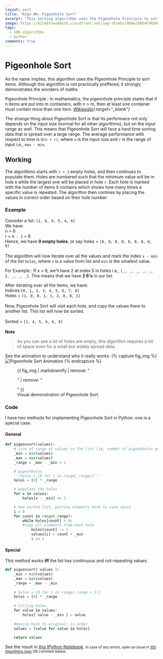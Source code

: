 ```yaml
---
layout: post
title: "Algo #6: Pigeonhole Sort"
excerpt: "This sorting algorithms uses the Pigeonhole Principle to sort items. Its performance on input size and the input range. Hence, not a good choice."
image: https://d2lm6fxwu08ot6.cloudfront.net/img-thumbs/960w/D0E4FVKUA8.jpg
tags: 
  - 100 algorithms
  - python
comments: true
---
```

# Pigeonhole Sort
As the name implies, this algorithm uses the Pigeonhole Principle to sort items. Although this algorithm is not practically preffered, it strongly demonstrates the wonders of maths. <br />

Pigeonhole Principle
: In mathematics, the pigeonhole principle states that if n items are put into m containers, with n > m, then at least one container must contain more than one item. <cite>[Wikipedia](https://en.wikipedia.org/wiki/Pigeonhole_principle){:target="_blank"}</cite>

The strange thing about Pigeonhole Sort is that its performace not only depends on the input size (normal for all other algorithms), but on the input range as well. This means that Pigeonhole Sort will face a hard time sorting data that is spread over a large range. The average performance with respect to time is `O(n + r)`, where `n` is the input size and `r` is the range of input i.e., `max - min`.

## Working
The algorithms starts with `r + 1` empty holes, and then continues to populate them. Holes are numbered such that the minimum value will be in hole `0` while the largest one will be placed in hole `r`. Each hole is marked with the number of items it contains which shows how many times a specific value is repeated. The algorithm then contines by placing the values in correct order based on their hole number.
### Example
Consider a list: `[1, 6, 9, 5, 4, 6]` <br />
We have: <br />
n = 6 <br />
r = `9 - 1` = 8 <br />
Hence, we have **9 empty holes**, or say holes = `[0, 0, 0, 0, 0, 0, 0, 0, 0]` <br />
<br />
The algorithm will now iterate over all the values and mark the index `x - min` of the list `holes`, where `x` is a value from list and `min` is the smallest value.<br />

For Example
: If x = 6, we'll have 2 at index 5 in holes i.e., `[_, _, _, _, _, 2, _, _, _]`. This means that we have **2 6's** in our list.

After iterating over all the items, we have:<br />
Indices:`[0, 1, 2, 3, 4, 5, 6, 7, 8]` <br />
Holes = `[1, 0, 0, 1, 1, 2, 0, 0, 1]` <br />
<br />
Now, Pigeonhole Sort will visit each hole, and copy the values there to another list. This list will now be sorted. <br />
<br/>
Sorted = `[1, 4, 5, 6, 6, 9]` <br />
<br/>
**Note**
> As you can see a lot of holes are empty, this algorithm requires a lot of space even for a small but widely spread data.

See the animation to understand who it really works.
{% capture fig_img %}
![Pigeonhole Sort Animation](https://68.media.tumblr.com/c1b705f22bbd5ebf72a029e7b8a42630/tumblr_ojd9yhKsuS1w0dccho1_1280.gif)
{% endcapture %}
<figure>
  {{ fig_img | markdownify | remove: "<p>" | remove: "</p>" }}
  <figcaption>Visual demonstration of Pigeonhole Sort.</figcaption>
</figure>

### Code
I have two methods for implementing Pigeonhole Sort in Python: one is a special case.
#### General
```python
def pigeonsort(values):
    # size of range of values in the list (ie, number of pigeonholes we need)
    _min = min(values)
    _max = max(values)
    _range = _max - _min + 1

    # pigeonholes
    '''holes = [0 for i in range(_range)]'''
    holes = [0] * _range

    # populate the holes
    for x in values:
		holes[x - _min] += 1

    # new sorted list, putting elements back to save space
    i = 0
    for count in range(_range):
        while holes[count] > 0:
        #copy all elements from each hole
            holes[count] -= 1
            values[i] = count + _min
            i += 1
```
#### Special
This method works **iff** the list has continuous and not-repeating values.
```python
def pigeonsort( values ):
    _min = min(values)
    _max = max(values)
    _range = _max - _min
    
    # holes = [0 for i in range(_range + 1)]
    holes = [0] * _range
    
    # filling holes
    for value in values:
        holes[ value - _min ] = value
        
    #moving back to original; in order
    values = [value for value in holes]
    
    return values
```

See the result in [this IPython Notebook](https://github.com/rhasnainanwar/100_days_of_algorithms/blob/master/Algo_06_-_Pigeonhole_Sort.ipynb).
<small>In case of any errors, open an issue in [100 Algorithms repo](https://github.com/rhasnainanwar/100_days_of_algorithms/issues/new) OR comment below.</small>
